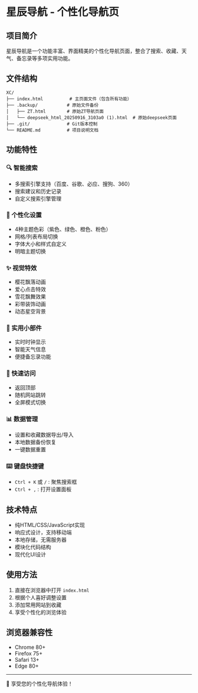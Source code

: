 # 星辰导航 - 个性化导航页

## 项目简介
星辰导航是一个功能丰富、界面精美的个性化导航页面，整合了搜索、收藏、天气、备忘录等多项实用功能。

## 文件结构
```
XC/
├── index.html          # 主页面文件（包含所有功能）
├── .backup/           # 原始文件备份
│   ├── ZT.html        # 原始ZT导航页面
│   └── deepseek_html_20250916_3103a0 (1).html  # 原始deepseek页面
├── .git/              # Git版本控制
└── README.md          # 项目说明文档
```

## 功能特性

### 🔍 智能搜索
- 多搜索引擎支持（百度、谷歌、必应、搜狗、360）
- 搜索建议和历史记录
- 自定义搜索引擎管理

### 🌟 个性化设置  
- 4种主题色彩（紫色、绿色、橙色、粉色）
- 网格/列表布局切换
- 字体大小和样式自定义
- 明暗主题切换

### ✨ 视觉特效
- 樱花飘落动画
- 爱心点击特效
- 雪花飘舞效果
- 彩带装饰动画
- 动态星空背景

### 📱 实用小部件
- 实时时钟显示
- 智能天气信息
- 便捷备忘录功能

### 🚀 快速访问
- 返回顶部
- 随机网站跳转
- 全屏模式切换

### 📊 数据管理
- 设置和收藏数据导出/导入
- 本地数据备份恢复
- 一键数据重置

### ⌨️ 键盘快捷键
- `Ctrl + K` 或 `/` : 聚焦搜索框
- `Ctrl + ,` : 打开设置面板

## 技术特点
- 纯HTML/CSS/JavaScript实现
- 响应式设计，支持移动端
- 本地存储，无需服务器
- 模块化代码结构
- 现代化UI设计

## 使用方法
1. 直接在浏览器中打开 `index.html`
2. 根据个人喜好调整设置
3. 添加常用网站到收藏
4. 享受个性化的浏览体验

## 浏览器兼容性
- Chrome 80+
- Firefox 75+ 
- Safari 13+
- Edge 80+

---
🎉 享受您的个性化导航体验！